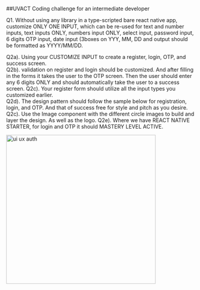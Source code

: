 ##UVACT Coding challenge for an intermediate developer 

Q1. Without using any library in a type-scripted bare react native app, customize ONLY ONE INPUT, which can be re-used for text and number inputs, text inputs ONLY, numbers input ONLY, select input, password input, 6 digits OTP input, date input (3boxes on YYY, MM, DD and output should be formatted as YYYY/MM/DD.  

Q2a). Using your CUSTOMIZE INPUT to create a register, login, OTP, and success screen.  
Q2b). validation on register and login should be customized. And after filling in the forms it takes the user to the OTP screen. Then the user should enter any 6 digits ONLY and should automatically take the user to a success screen. 
Q2c). Your register form should utilize all the input types you customized earlier.  
Q2d). The design pattern should follow the sample below for registration, login, and OTP. And that of success free for style and pitch as you desire. \
Q2c). Use the Image component with the different circle images to build and layer the design. As well as the logo. 
Q2e). Where we have REACT NATIVE STARTER, for login and OTP it should MASTERY LEVEL ACTIVE. 


<img width="400" alt="ui ux auth" src="https://github.com/5ylvino/5ylvino.github.io/assets/61919575/40954a6a-f827-4962-81ee-1ec7cff85c3a">
